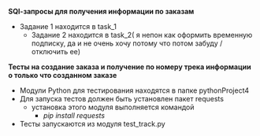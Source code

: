 ﻿**SQl-запросы для получения информации по заказам**
- Задание 1 находится в task_1
  - Задание 2 находится в task_2( я непон как оформить временную подписку, да и не очень хочу потому что потом забуду /
      отключить ее)

**Тесты на создание заказа и получение по номеру трека информации о только что созданном заказе**
- Модули Python для тестирования находятся в папке pythonProject4
- Для запуска тестов должен быть установлен пакет requests
  - установка этого модуля выполняется командой
    - _pip install requests_
- Тесты запускаются из модуля test_track.py